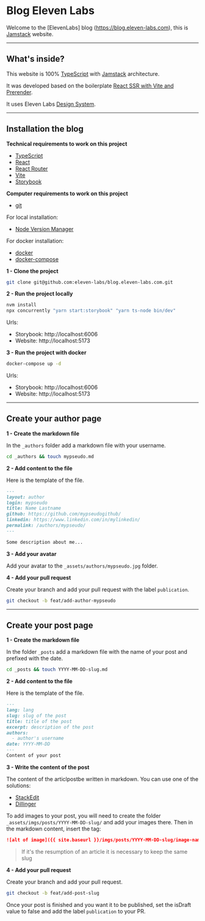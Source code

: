 Blog Eleven Labs
===================

Welcome to the [ElevenLabs] blog (https://blog.eleven-labs.com), this is [Jamstack](https://jamstack.org/) website.

----------

What's inside?
-------------

This website is 100% [TypeScript](https://www.typescriptlang.org/) with [Jamstack](https://jamstack.org/) architecture.

It was developed based on the boilerplate [React SSR with Vite and Prerender](https://github.com/eleven-labs/typescript-boilerplates).

It uses Eleven Labs [Design System](https://github.com/eleven-labs/design-system).

----------

Installation the blog
-------------

**Technical requirements to work on this project**
- [TypeScript](https://www.typescriptlang.org/)
- [React](https://reactjs.org/)
- [React Router](https://reactrouter.com/en/main)
- [Vite](https://vitejs.dev/)
- [Storybook](https://storybook.js.org/)

**Computer requirements to work on this project**

- [git](https://git-scm.com/download/linux)

For local installation:
- [Node Version Manager](https://github.com/nvm-sh/nvm)

For docker installation:
- [docker](https://docs.docker.com/install/)
- [docker-compose](https://docs.docker.com/compose/install/)

**1 - Clone the project**
```bash
git clone git@github.com:eleven-labs/blog.eleven-labs.com.git
```

**2 - Run the project locally**
```bash
nvm install
npx concurrently "yarn start:storybook" "yarn ts-node bin/dev"
```

Urls:
- Storybook: http://localhost:6006
- Website: http://localhost:5173

**3 - Run the project with docker**
```bash
docker-compose up -d
```

Urls:
- Storybook: http://localhost:6006
- Website: http://localhost:5173

----------

Create your author page
-------------

**1 - Create the markdown file**

In the `_authors` folder add a markdown file with your username.
```bash
cd _authors && touch mypseudo.md
```

**2 - Add content to the file**

Here is the template of the file.

```md
---
layout: author
login: mypseudo
title: Name Lastname
github: https://github.com/mypseudogithub/
linkedin: https://www.linkedin.com/in/mylinkedin/
permalink: /authors/mypseudo/
---

Some description about me...
```

**3 - Add your avatar**

Add your avatar to the `_assets/authors/mypseudo.jpg` folder.

**4 - Add your pull request**

Create your branch and add your pull request with the label `publication`. 
```bash
git checkout -b feat/add-author-mypseudo
```

----------

Create your post page
-------------

**1 - Create the markdown file**

In the folder `_posts` add a markdown file with the name of your post and prefixed with the date.
```bash
cd _posts && touch YYYY-MM-DD-slug.md
```

**2 - Add content to the file**

Here is the template of the file.

```md
---
lang: lang
slug: slug of the post
title: title of the post
excerpt: description of the post
authors:
  - author's username
date: YYYY-MM-DD
---
Content of your post
```

**3 - Write the content of the post**

The content of the articlpostbe written in markdown.
You can use one of the solutions:
- [StackEdit](https://stackedit.io)
- [Dillinger](http://dillinger.io)

To add images to your post, you will need to create the folder `_assets/imgs/posts/YYYY-MM-DD-slug/` and add your images there.
Then in the markdown content, insert the tag:
```md
![alt of image]({{ site.baseurl }}/imgs/posts/YYYY-MM-DD-slug/image-name.png)
```

> If it's the resumption of an article it is necessary to keep the same slug

**4 - Add your pull request**

Create your branch and add your pull request. 
```bash
git checkout -b feat/add-post-slug
```

Once your post is finished and you want it to be published, set the isDraft value to false and add the label `publication` to your PR.
